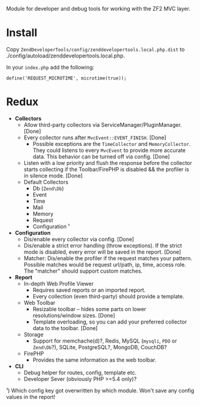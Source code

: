Module for developer and debug tools for working with the ZF2 MVC layer.


Install
=======

Copy `ZendDeveloperTools/config/zenddevelopertools.local.php.dist` to ./config/autoload/zenddevelopertools.local.php.

In your `index.php` add the following:

    define('REQUEST_MICROTIME', microtime(true));

Redux
=====

* **Collectors**
    * Allow third-party collectors via ServiceManager/PluginManager. [Done]
    * Every collector runs after `MvcEvent::EVENT_FINISH`. [Done]
        * Possible exceptions are the `TimeCollector` and `MemoryCollector`. They could listens to every `MvcEvent` to provide more accurate data. This behavior can be turned off via config. [Done]
    * Listen with a low priority and flush the response before the collector starts collecting if the Toolbar/FirePHP is disabled && the profiler is in silence mode. [Done]
    * Default Collectors
        * Db (`Zend\Db`)
        * Event
        * Time
        * Mail
        * Memory
        * Request
        * Configuration ¹
* **Configuration**
    * Dis/enable every collector via config. [Done]
    * Dis/enable a strict error handling (throw exceptions). If the strict mode is disabled, every error will be saved in the report. [Done]
    * Matcher: Dis/enable the profiler if the request matches your pattern. Possible matches would be request url/path, ip, time, access role. The "matcher" should support custom matches.
* **Report**
    * In-depth Web Profile Viewer
        * Requires saved reports or an imported report.
        * Every collection (even third-party) should provide a template.
    * Web Toolbar
        * Resizable toolbar – hides some parts on lower resolutions/window sizes. [Done]
        * Template overloading, so you can add your preferred collector data to the toolbar. [Done]
    * Storage
        * Support for memchache(d)?, Redis, MySQL (`mysqli`, `PDO` or `Zend\Db`?), SQLite, PostgreSQL?, MongoDB, CouchDB?
    * FirePHP
        * Provides the same information as the web toolbar.
* **CLI**
    * Debug helper for routes, config, template etc.
    * Developer Sever (obviously PHP >=5.4 only)?


¹) Which config key got overwritten by which module. Won't save any config values in the report!
